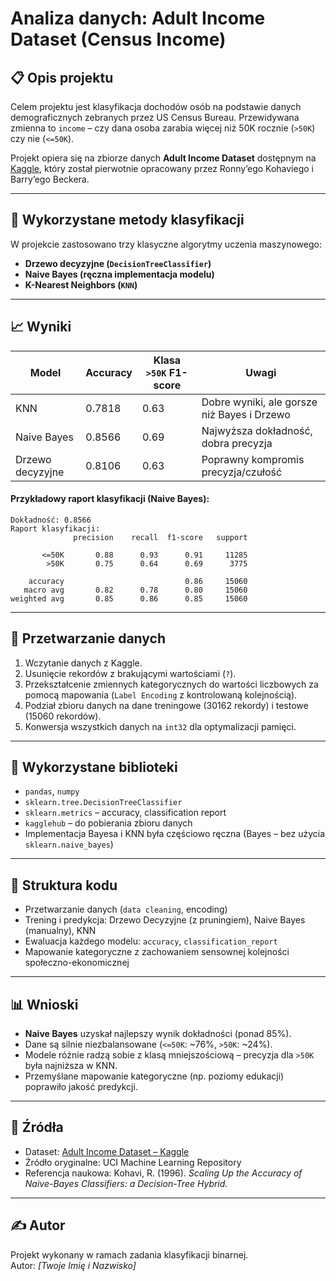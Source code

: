 # Analiza danych: Adult Income Dataset (Census Income)

## 📋 Opis projektu

Celem projektu jest klasyfikacja dochodów osób na podstawie danych demograficznych zebranych przez US Census Bureau. Przewidywana zmienna to `income` – czy dana osoba zarabia więcej niż 50K rocznie (`>50K`) czy nie (`<=50K`).

Projekt opiera się na zbiorze danych **Adult Income Dataset** dostępnym na [Kaggle](https://www.kaggle.com/datasets/wenruliu/adult-income-dataset), który został pierwotnie opracowany przez Ronny’ego Kohaviego i Barry’ego Beckera.

---

## 🧠 Wykorzystane metody klasyfikacji

W projekcie zastosowano trzy klasyczne algorytmy uczenia maszynowego:

- **Drzewo decyzyjne (`DecisionTreeClassifier`)**
- **Naive Bayes (ręczna implementacja modelu)**
- **K-Nearest Neighbors (`KNN`)**

---

## 📈 Wyniki

| Model               | Accuracy | Klasa `>50K` F1-score | Uwagi |
|---------------------|----------|------------------------|--------|
| KNN                 | 0.7818   | 0.63                   | Dobre wyniki, ale gorsze niż Bayes i Drzewo |
| Naive Bayes         | 0.8566   | 0.69                   | Najwyższa dokładność, dobra precyzja |
| Drzewo decyzyjne    | 0.8106   | 0.63                   | Poprawny kompromis precyzja/czułość |

#### Przykładowy raport klasyfikacji (Naive Bayes):

```
Dokładność: 0.8566
Raport klasyfikacji:
              precision    recall  f1-score   support

       <=50K       0.88      0.93      0.91     11285
        >50K       0.75      0.64      0.69      3775

    accuracy                           0.86     15060
   macro avg       0.82      0.78      0.80     15060
weighted avg       0.85      0.86      0.85     15060
```

---

## 🧼 Przetwarzanie danych

1. Wczytanie danych z Kaggle.
2. Usunięcie rekordów z brakującymi wartościami (`?`).
3. Przekształcenie zmiennych kategorycznych do wartości liczbowych za pomocą mapowania (`Label Encoding` z kontrolowaną kolejnością).
4. Podział zbioru danych na dane treningowe (30162 rekordy) i testowe (15060 rekordów).
5. Konwersja wszystkich danych na `int32` dla optymalizacji pamięci.

---

## 🔧 Wykorzystane biblioteki

- `pandas`, `numpy`
- `sklearn.tree.DecisionTreeClassifier`
- `sklearn.metrics` – accuracy, classification report
- `kagglehub` – do pobierania zbioru danych
- Implementacja Bayesa i KNN była częściowo ręczna (Bayes – bez użycia `sklearn.naive_bayes`)

---

## 📂 Struktura kodu

- Przetwarzanie danych (`data cleaning`, encoding)
- Trening i predykcja: Drzewo Decyzyjne (z pruningiem), Naive Bayes (manualny), KNN
- Ewaluacja każdego modelu: `accuracy`, `classification_report`
- Mapowanie kategoryczne z zachowaniem sensownej kolejności społeczno-ekonomicznej

---

## 📊 Wnioski

- **Naive Bayes** uzyskał najlepszy wynik dokładności (ponad 85%).
- Dane są silnie niezbalansowane (`<=50K`: ~76%, `>50K`: ~24%).
- Modele różnie radzą sobie z klasą mniejszościową – precyzja dla `>50K` była najniższa w KNN.
- Przemyślane mapowanie kategoryczne (np. poziomy edukacji) poprawiło jakość predykcji.

---

## 📁 Źródła

- Dataset: [Adult Income Dataset – Kaggle](https://www.kaggle.com/datasets/wenruliu/adult-income-dataset)
- Źródło oryginalne: UCI Machine Learning Repository
- Referencja naukowa: Kohavi, R. (1996). *Scaling Up the Accuracy of Naive-Bayes Classifiers: a Decision-Tree Hybrid.*

---

## ✍️ Autor

Projekt wykonany w ramach zadania klasyfikacji binarnej.  
Autor: *[Twoje Imię i Nazwisko]*
